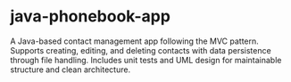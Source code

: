 # java-phonebook-app
A Java-based contact management app following the MVC pattern. Supports creating, editing, and deleting contacts with data persistence through file handling. Includes unit tests and UML design for maintainable structure and clean architecture.

